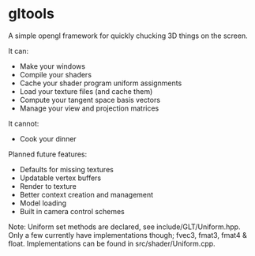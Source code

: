 # gltools
A simple opengl framework for quickly chucking 3D things on the screen.

It can:
- Make your windows
- Compile your shaders
- Cache your shader program uniform assignments
- Load your texture files (and cache them)
- Compute your tangent space basis vectors
- Manage your view and projection matrices

It cannot:
- Cook your dinner

Planned future features:
- Defaults for missing textures
- Updatable vertex buffers
- Render to texture
- Better context creation and management
- Model loading
- Built in camera control schemes

Note:
Uniform set methods are declared, see include/GLT/Uniform.hpp. Only a few currently have implementations though; fvec3, fmat3, fmat4 & float. Implementations can be found in src/shader/Uniform.cpp.
